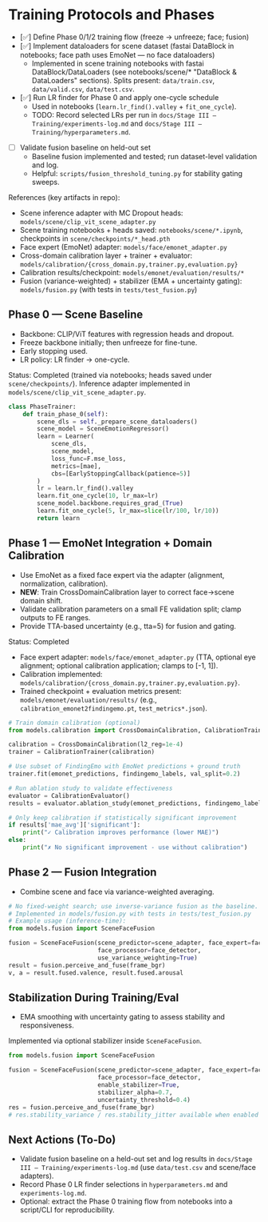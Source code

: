 # Training Protocols and Phases

- [✅] Define Phase 0/1/2 training flow (freeze → unfreeze; face; fusion)
- [✅] Implement dataloaders for scene dataset (fastai DataBlock in notebooks; face path uses EmoNet — no face dataloaders)
  - Implemented in scene training notebooks with fastai DataBlock/DataLoaders
    (see notebooks/scene/* "DataBlock & DataLoaders" sections). Splits present:
    `data/train.csv`, `data/valid.csv`, `data/test.csv`.
- [✅] Run LR finder for Phase 0 and apply one-cycle schedule
  - Used in notebooks (`learn.lr_find().valley` + `fit_one_cycle`).
  - TODO: Record selected LRs per run in `docs/Stage III — Training/experiments-log.md` and `docs/Stage III — Training/hyperparameters.md`.
- [ ] Validate fusion baseline on held-out set
  - Baseline fusion implemented and tested; run dataset-level validation and log.
  - Helpful: `scripts/fusion_threshold_tuning.py` for stability gating sweeps.

References (key artifacts in repo):
- Scene inference adapter with MC Dropout heads: `models/scene/clip_vit_scene_adapter.py`
- Scene training notebooks + heads saved: `notebooks/scene/*.ipynb`, checkpoints in `scene/checkpoints/*_head.pth`
- Face expert (EmoNet) adapter: `models/face/emonet_adapter.py`
- Cross-domain calibration layer + trainer + evaluator: `models/calibration/{cross_domain.py,trainer.py,evaluation.py}`
- Calibration results/checkpoint: `models/emonet/evaluation/results/*`
- Fusion (variance-weighted) + stabilizer (EMA + uncertainty gating): `models/fusion.py` (with tests in `tests/test_fusion.py`)

## Phase 0 — Scene Baseline

- Backbone: CLIP/ViT features with regression heads and dropout.
- Freeze backbone initially; then unfreeze for fine-tune.
- Early stopping used.
- LR policy: LR finder → one-cycle.

Status: Completed (trained via notebooks; heads saved under `scene/checkpoints/`). Inference adapter implemented in `models/scene/clip_vit_scene_adapter.py`.

```python
class PhaseTrainer:
    def train_phase_0(self):
        scene_dls = self._prepare_scene_dataloaders()
        scene_model = SceneEmotionRegressor()
        learn = Learner(
            scene_dls,
            scene_model,
            loss_func=F.mse_loss,
            metrics=[mae],
            cbs=[EarlyStoppingCallback(patience=5)]
        )
        lr = learn.lr_find().valley
        learn.fit_one_cycle(10, lr_max=lr)
        scene_model.backbone.requires_grad_(True)
        learn.fit_one_cycle(5, lr_max=slice(lr/100, lr/10))
        return learn
```

## Phase 1 — EmoNet Integration + Domain Calibration

- Use EmoNet as a fixed face expert via the adapter (alignment, normalization, calibration).
- **NEW**: Train CrossDomainCalibration layer to correct face→scene domain shift.
- Validate calibration parameters on a small FE validation split; clamp outputs to FE ranges.
- Provide TTA-based uncertainty (e.g., tta=5) for fusion and gating.

Status: Completed
- Face expert adapter: `models/face/emonet_adapter.py` (TTA, optional eye alignment; optional calibration application; clamps to [-1, 1]).
- Calibration implemented: `models/calibration/{cross_domain.py,trainer.py,evaluation.py}`.
- Trained checkpoint + evaluation metrics present: `models/emonet/evaluation/results/` (e.g., `calibration_emonet2findingemo.pt`, `test_metrics*.json`).

```python
# Train domain calibration (optional)
from models.calibration import CrossDomainCalibration, CalibrationTrainer

calibration = CrossDomainCalibration(l2_reg=1e-4)
trainer = CalibrationTrainer(calibration)

# Use subset of FindingEmo with EmoNet predictions + ground truth
trainer.fit(emonet_predictions, findingemo_labels, val_split=0.2)

# Run ablation study to validate effectiveness
evaluator = CalibrationEvaluator()
results = evaluator.ablation_study(emonet_predictions, findingemo_labels, n_runs=5)

# Only keep calibration if statistically significant improvement
if results['mae_avg']['significant']:
    print("✓ Calibration improves performance (lower MAE)")
else:
    print("✗ No significant improvement - use without calibration")
```

## Phase 2 — Fusion Integration

- Combine scene and face via variance-weighted averaging.

```python
# No fixed-weight search; use inverse-variance fusion as the baseline.
# Implemented in models/fusion.py with tests in tests/test_fusion.py
# Example usage (inference-time):
from models.fusion import SceneFaceFusion

fusion = SceneFaceFusion(scene_predictor=scene_adapter, face_expert=face_adapter,
                         face_processor=face_detector,
                         use_variance_weighting=True)
result = fusion.perceive_and_fuse(frame_bgr)
v, a = result.fused.valence, result.fused.arousal
```

## Stabilization During Training/Eval

- EMA smoothing with uncertainty gating to assess stability and responsiveness.

Implemented via optional stabilizer inside `SceneFaceFusion`.

```python
from models.fusion import SceneFaceFusion

fusion = SceneFaceFusion(scene_predictor=scene_adapter, face_expert=face_adapter,
                         face_processor=face_detector,
                         enable_stabilizer=True,
                         stabilizer_alpha=0.7,
                         uncertainty_threshold=0.4)
res = fusion.perceive_and_fuse(frame_bgr)
# res.stability_variance / res.stability_jitter available when enabled
```

## Next Actions (To‑Do)

- Validate fusion baseline on a held-out set and log results in
  `docs/Stage III — Training/experiments-log.md` (use `data/test.csv` and scene/face adapters).
- Record Phase 0 LR finder selections in `hyperparameters.md` and `experiments-log.md`.
- Optional: extract the Phase 0 training flow from notebooks into a script/CLI for reproducibility.
